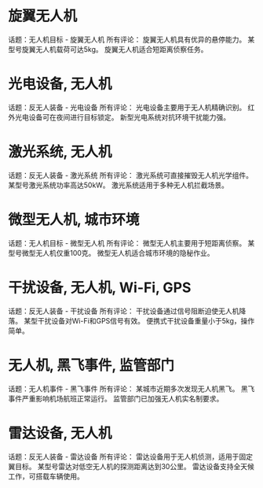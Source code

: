 # 旋翼无人机

话题：无人机目标 - 旋翼无人机
所有评论：
旋翼无人机具有优异的悬停能力。
某型号旋翼无人机载荷可达5kg。
旋翼无人机适合短距离侦察任务。

# 光电设备, 无人机

话题：反无人装备 - 光电设备
所有评论：
光电设备主要用于无人机精确识别。
红外光电设备可在夜间进行目标锁定。
新型光电系统对抗环境干扰能力强。

# 激光系统, 无人机

话题：反无人装备 - 激光系统
所有评论：
激光系统可直接摧毁无人机光学组件。
某型号激光系统功率高达50kW。
激光系统适用于多种无人机拦截场景。

# 微型无人机, 城市环境

话题：无人机目标 - 微型无人机
所有评论：
微型无人机主要用于短距离侦察。
某型号微型无人机仅重100克。
微型无人机适合城市环境的隐秘作业。

# 干扰设备, 无人机, Wi-Fi, GPS

话题：反无人装备 - 干扰设备
所有评论：
干扰设备通过信号阻断迫使无人机降落。
某型干扰设备对Wi-Fi和GPS信号有效。
便携式干扰设备重量小于5kg，操作简单。

# 无人机, 黑飞事件, 监管部门

话题：无人机事件 - 黑飞事件
所有评论：
某城市近期多次发现无人机黑飞。
黑飞事件严重影响机场航班正常运行。
监管部门已加强无人机实名制要求。

# 雷达设备, 无人机

话题：反无人装备 - 雷达设备
所有评论：
雷达设备用于无人机侦测，适用于固定翼目标。
某型号雷达对低空无人机的探测距离达到30公里。
雷达设备支持全天候工作，可搭载车辆使用。

